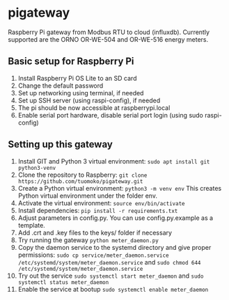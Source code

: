 # pigateway
Raspberry Pi gateway from Modbus RTU to cloud (influxdb). Currently supported are the ORNO OR-WE-504 and OR-WE-516 energy meters.

## Basic setup for Raspberry Pi
1. Install Raspberry Pi OS Lite to an SD card
2. Change the default password
3. Set up networking using terminal, if needed
4. Set up SSH server (using raspi-config), if needed
5. The pi should be now accessible at raspberrypi.local
6. Enable serial port hardware, disable serial port login (using sudo raspi-config)

## Setting up this gateway
1. Install GIT and Python 3 virtual environment: `sudo apt install git python3-venv`
1. Clone the repository to Raspberry: `git clone https://github.com/tuomoko/pigateway.git`
2. Create a Python virtual environment: `python3 -m venv env` This creates Python virtual environment under the folder env.
3. Activate the virtual environment: `source env/bin/activate`
4. Install dependencies: `pip install -r requirements.txt`
5. Adjust parameters in config.py. You can use config.py.example as a template.
6. Add .crt and .key files to the keys/ folder if necessary
7. Try running the gateway `python meter_daemon.py`
8. Copy the daemon service to the systemd directory and give proper permissions: `sudo cp service/meter_daemon.service /etc/systemd/system/meter_daemon.service` and `sudo chmod 644 /etc/systemd/system/meter_daemon.service`
9. Try out the service `sudo systemctl start meter_daemon` and `sudo systemctl status meter_daemon`
10. Enable the service at bootup `sudo systemctl enable meter_daemon`


